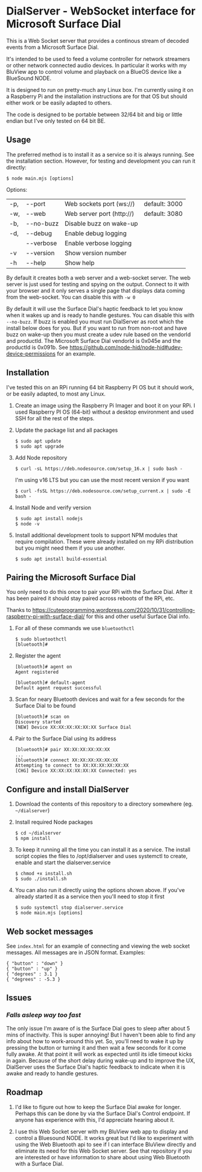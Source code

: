 # DialServer - WebSocket interface for Microsoft Surface Dial
This is a Web Socket server that provides a continous stream of decoded events from a Microsoft Surface Dial.

It's intended to be used to feed a volume controller for network streamers or other network connected audio devices.
In particular it works with my BluView app to control volume and playback on a BlueOS device like a BlueSound NODE.

It is designed to run on pretty-much any Linux box. I'm currently using it on a Raspberry Pi and the installation
instructions are for that OS but should either work or be easily adapted to others.

The code is designed to be portable between 32/64 bit and big or little endian but I've only tested on 64 bit BE.

## Usage
The preferred method is to install it as a service so it is always running. See the installation section. However, for testing and development you can run it directly:
```
$ node main.mjs [options]
```

Options:
<table>
<tr><td>-p,</td><td>--port</td><td>Web sockets port (ws://)</td><td>default: 3000</td>
<tr><td>-w,</td><td>--web</td><td>Web server port (http://)</td><td>default: 3080</td>
<tr><td>-b,</td><td>--no-buzz</td><td>Disable buzz on wake-up</td><td></td>
<tr><td>-d,</td><td>--debug</td><td>Enable debug logging</td><td></td>
<tr><td></td><td>--verbose</td><td>Enable verbose logging</td><td></td>
<tr><td>-v</td><td>--version</td><td>Show version number</td><td></td>
<tr><td>-h</td><td>--help</td><td>Show help</td><td></td>
</table>

By default it creates both a web server and a web-socket server. The web server is just used for testing and spying on the output. Connect to it with your browser and it only serves a single page that displays data coming from the web-socket. You can disable this with `-w 0`

By default it will use the Surface Dial's haptic feedback to let you know when it wakes up and is ready to handle gestures. You can disable this with `--no-buzz`. If buzz is enabled you must run DialServer as root which the install below does for you. But if you want to run from non-root and have buzz on wake-up then you must create a udev rule based on the vendorId and productId. The Microsoft Surface Dial vendorId is 0x045e and the productId is 0x091b. See https://github.com/node-hid/node-hid#udev-device-permissions for an example.

## Installation
I've tested this on an RPi running 64 bit Raspberry PI OS but it should work, or be easily adapted, to most any Linux.

1. Create an image using the Raspberry Pi Imager and boot it on your RPi. I used Raspberry PI OS (64-bit) without a desktop environment and used SSH for all the rest of the steps.

2. Update the package list and all packages
    ```
    $ sudo apt update
    $ sudo apt upgrade
    ```
3. Add Node repository
    ```
    $ curl -sL https://deb.nodesource.com/setup_16.x | sudo bash -
    ```    
    I'm using v16 LTS but you can use the most recent version if you want
    ```
    $ curl -fsSL https://deb.nodesource.com/setup_current.x | sudo -E bash -
    ```

4. Install Node and verify version
    ```
    $ sudo apt install nodejs
    $ node -v
    ```

5. Install additional development tools to support NPM modules that require compilation. These were already installed on my RPi distribution but you might need them if you use another.
    ```
    $ sudo apt install build-essential
    ```

## Pairing the Microsoft Surface Dial
You only need to do this once to pair your RPi with the Surface Dial. After it has been paired it should stay paired across reboots of the RPi, etc.

Thanks to https://cuteprogramming.wordpress.com/2020/10/31/controlling-raspberry-pi-with-surface-dial/ for this and other useful Surface Dial info.

1. For all of these commands we use `bluetoothctl`
    ```
    $ sudo bluetoothctl
    [bluetooth]#
    ```

2. Register the agent

    ```
    [bluetooth]# agent on
    Agent registered

    [bluetooth]# default-agent
    Default agent request successful
    ```

3. Scan for neary Bluetooth devices and wait for a few seconds for the Surface Dial to be found
    ```
    [bluetooth]# scan on
    Discovery started
    [NEW] Device XX:XX:XX:XX:XX:XX Surface Dial
    ```
4. Pair to the Surface Dial using its address
    ```
    [bluetooth]# pair XX:XX:XX:XX:XX:XX
    ...
    [bluetooth]# connect XX:XX:XX:XX:XX:XX
    Attempting to connect to XX:XX:XX:XX:XX:XX
    [CHG] Device XX:XX:XX:XX:XX:XX Connected: yes
    ```

## Configure and install DialServer
1. Download the contents of this repository to a directory somewhere (eg. `~/dialserver`)

2. Install required Node packages
    ````
    $ cd ~/dialserver
    $ npm install
    ````

3. To keep it running all the time you can install it as a service. The install script copies the files to /opt/dialserver and uses systemctl to create, enable and start the dialserver.service
    ````
    $ chmod +x install.sh
    $ sudo ./install.sh
    ````

4. You can also run it directly using the options shown above. If you've already started it as a service then you'll need to stop it first
    ````
    $ sudo systemctl stop dialserver.service
    $ node main.mjs [options]
    ````
## Web socket messages
See `index.html` for an example of connecting and viewing the web socket messages. All messages are in JSON format. Examples:
````
{ "button" : "down" }
{ "button" : "up" }
{ "degrees" : 3.1 }
{ "degrees" : -5.3 }
````

## Issues
### ***Falls asleep way too fast***
The only issue I'm aware of is the Surface Dial goes to sleep after about 5 mins of inactivity. This is super annoying! But I haven't been able to find any info about how to work-around this yet. So, you'll need to wake it up by pressing the button or turning it and then wait a few seconds for it come fully awake. At that point it will work as expected until its idle timeout kicks in again. Because of the short delay during wake-up and to improve the UX, DialServer uses the Surface Dial's haptic feedback to indicate when it is awake and ready to handle gestures.

## Roadmap
1. I'd like to figure out how to keep the Surface Dial awake for longer. Perhaps this can be done by via the Surface Dial's Control endpoint. If anyone has experience with this, I'd appreciate hearing about it.

2. I use this Web Socket server with my BluView web app to display and control a Bluesound NODE. It works great but I'd like to experiment with using the Web Bluetooth api to see if I can interface BluView directly and eliminate its need for this Web Socket server. See that repository if you are interested or have information to share about using Web Bluetooth with a Surface Dial.
